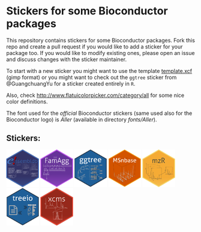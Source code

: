 # Stickers for some Bioconductor packages

This repository contains stickers for some Bioconductor packages. Fork
this repo and create a pull request if you would like to add a sticker
for your package too. If you would like to modify existing ones,
please open an issue and discuss changes with the sticker maintainer.

To start with a new sticker you might want to use the
template [template.xcf](template/template.xcf) (gimp format) or you might want
to check out the `ggtree` sticker from @GuangchuangYu for a sticker created
entirely in `R`.

Also, check http://www.flatuicolorpicker.com/category/all for some nice color
definitions.

The font used for the *official* Bioconductor stickers (same used also for the
Bioconductor logo) is *Aller* (available in directory *fonts/Aller*). 

## Stickers:

<img src="ensembldb/ensembldb.png" height="100">
<img src="FamAgg/FamAgg.png" height="100">
<img src="ggtree/ggtree.png" height="100">
<img src="MSnbase/MSnbase.png" height="100">
<img src="mzR/mzR.png" height="100">
<img src="treeio/treeio.png" height="100">
<img src="xcms/xcms.png" height="100">

